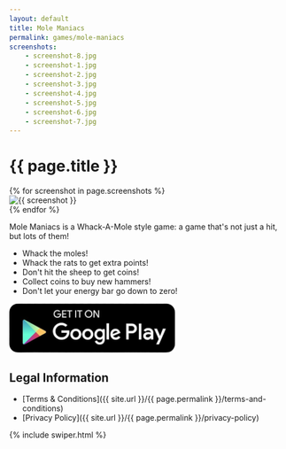 ```yaml
---
layout: default
title: Mole Maniacs
permalink: games/mole-maniacs
screenshots:
    - screenshot-8.jpg
    - screenshot-1.jpg
    - screenshot-2.jpg
    - screenshot-3.jpg
    - screenshot-4.jpg
    - screenshot-5.jpg
    - screenshot-6.jpg
    - screenshot-7.jpg
---
```


# {{ page.title }}

<div class="swiper my-5" style="max-width: 960px;">
    <div class="swiper-wrapper">
        {% for screenshot in page.screenshots %}
        <div class="swiper-slide">
            <div class="card rounded-5 text-decoration-none d-flex flex-column overflow-hidden">
                <img src="/assets/img/mole-maniacs/{{ screenshot }}" alt="{{ screenshot }}">
            </div>
        </div>
        {% endfor %}
    </div>
    <div class="swiper-pagination"></div>
    <div class="swiper-button-prev"></div>
    <div class="swiper-button-next"></div>
</div>

Mole Maniacs is a Whack-A-Mole style game: a game that's not just a hit, but lots of them!

- Whack the moles!
- Whack the rats to get extra points!
- Don't hit the sheep to get coins!
- Collect coins to buy new hammers!
- Don't let your energy bar go down to zero!

<div class="w-100 my-5 d-flex justify-content-center align-items-center">
    <a target="_blank" href="https://play.google.com/store/apps/details?id=com.muriki.molemaniacs">
        <img src="/assets/img/get-google-play.png" alt="Get it on Google Play" style="max-width: 300px">
    </a>
</div>

## Legal Information

- [Terms & Conditions]({{ site.url }}/{{ page.permalink }}/terms-and-conditions)
- [Privacy Policy]({{ site.url }}/{{ page.permalink }}/privacy-policy)

{% include swiper.html %}
